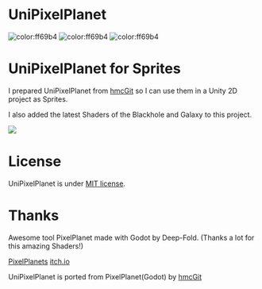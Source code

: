 
# UniPixelPlanet
![color:ff69b4](https://img.shields.io/badge/licence-MIT-blue)
![color:ff69b4](https://img.shields.io/badge/Unity-2020.3.x-red)
![color:ff69b4](https://img.shields.io/badge/Unity-URP-green)

# UniPixelPlanet for Sprites

I prepared UniPixelPlanet from [hmcGit](https://github.com/hmcGit) so I can use them in a Unity 2D project as Sprites.

I also added the latest Shaders of the Blackhole and Galaxy to this project. 

<img src="https://github.com/marcus-garvey/UniPixelPlanet/blob/main/Unity_LEAEnTUAOM.png">



# License
 
UniPixelPlanet is under [MIT license](https://en.wikipedia.org/wiki/MIT_License).

# Thanks

Awesome tool PixelPlanet made with Godot by Deep-Fold. (Thanks a lot for this amazing Shaders!)

[PixelPlanets](https://github.com/Deep-Fold/PixelPlanets)
[itch.io](https://deep-fold.itch.io/pixel-planet-generator)


UniPixelPlanet is ported from PixelPlanet(Godot) by [hmcGit](https://github.com/hmcGit)